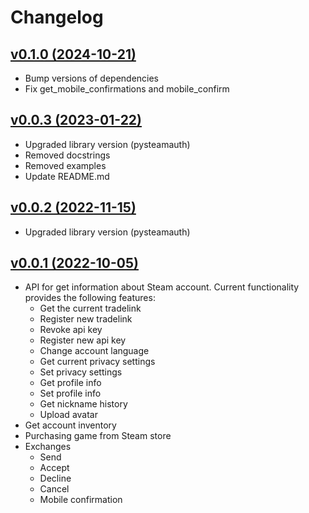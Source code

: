 # Changelog

## [v0.1.0 (2024-10-21)](https://github.com/sometastycake/pysteamlib/releases/tag/v0.1.0)

- Bump versions of dependencies
- Fix get_mobile_confirmations and mobile_confirm

## [v0.0.3 (2023-01-22)](https://github.com/sometastycake/pysteamlib/releases/tag/v0.0.3)

- Upgraded library version (pysteamauth)
- Removed docstrings
- Removed examples
- Update README.md

## [v0.0.2 (2022-11-15)](https://github.com/sometastycake/pysteamlib/releases/tag/v0.0.2)

- Upgraded library version (pysteamauth)

## [v0.0.1 (2022-10-05)](https://github.com/sometastycake/pysteamlib/releases/tag/v0.0.1)

- API for get information about Steam account. Current functionality provides the following features:
  - Get the current tradelink
  - Register new tradelink
  - Revoke api key
  - Register new api key
  - Change account language
  - Get current privacy settings
  - Set privacy settings
  - Get profile info
  - Set profile info
  - Get nickname history
  - Upload avatar
- Get account inventory
- Purchasing game from Steam store
- Exchanges
  - Send
  - Accept
  - Decline
  - Cancel
  - Mobile confirmation